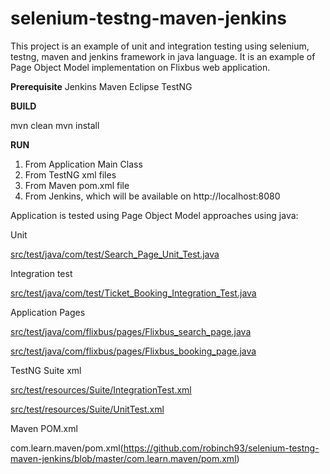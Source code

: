 # selenium-testng-maven-jenkins
This project is an example of unit and integration testing using selenium, testng, maven and jenkins framework in java language. It is an example of Page Object Model implementation on Flixbus web application. 

**Prerequisite**
Jenkins 
Maven 
Eclipse
TestNG

**BUILD**

mvn clean 
mvn install

**RUN**

1. From Application Main Class
2. From TestNG xml files 
3. From Maven pom.xml file
4. From Jenkins, which will be available on http://localhost:8080

Application is tested using Page Object Model approaches using java:

Unit

[src/test/java/com/test/Search_Page_Unit_Test.java](https://github.com/robinch93/selenium-testng-maven-jenkins/blob/master/com.learn.maven/src/test/java/com/test/Search_Page_Unit_Test.java)

Integration test

[src/test/java/com/test/Ticket_Booking_Integration_Test.java](https://github.com/robinch93/selenium-testng-maven-jenkins/blob/master/com.learn.maven/src/test/java/com/test/Ticket_Booking_Integration_Test.java)

Application Pages

[src/test/java/com/flixbus/pages/Flixbus_search_page.java](https://github.com/robinch93/selenium-testng-maven-jenkins/blob/master/com.learn.maven/src/test/java/com/flixbus/pages/Flixbus_search_page.java)

[src/test/java/com/flixbus/pages/Flixbus_booking_page.java](https://github.com/robinch93/selenium-testng-maven-jenkins/blob/master/com.learn.maven/src/test/java/com/flixbus/pages/Flixbus_booking_page.java)

TestNG Suite xml

[src/test/resources/Suite/IntegrationTest.xml](https://github.com/robinch93/selenium-testng-maven-jenkins/blob/master/com.learn.maven/src/test/resources/Suite/IntegrationTest.xml)

[src/test/resources/Suite/UnitTest.xml](https://github.com/robinch93/selenium-testng-maven-jenkins/blob/master/com.learn.maven/src/test/resources/Suite/UnitTest.xml)

Maven POM.xml

com.learn.maven/pom.xml(https://github.com/robinch93/selenium-testng-maven-jenkins/blob/master/com.learn.maven/pom.xml)









